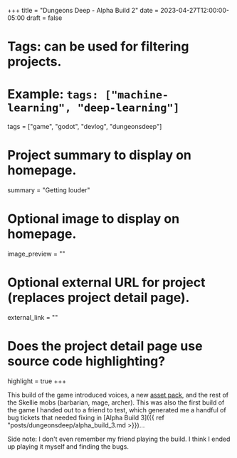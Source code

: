 +++
title = "Dungeons Deep - Alpha Build 2"
date = 2023-04-27T12:00:00-05:00
draft = false

# Tags: can be used for filtering projects.
# Example: `tags: ["machine-learning", "deep-learning"]`
tags = ["game", "godot", "devlog", "dungeonsdeep"]

# Project summary to display on homepage.
summary = "Getting louder"

# Optional image to display on homepage.
image_preview = ""

# Optional external URL for project (replaces project detail page).
external_link = ""

# Does the project detail page use source code highlighting?
highlight = true
+++

This build of the game introduced voices, a new [asset pack](https://kaylousberg.itch.io/kaykit-dungeon-remastered), and the rest of the Skellie mobs (barbarian, mage, archer). This was also the first build of the game I handed out to a friend to test, which generated me a handful of bug tickets that needed fixing in [Alpha Build 3]({{ ref "posts/dungeonsdeep/alpha_build_3.md >}})...

Side note: I don't even remember my friend playing the build. I think I ended up playing it myself and finding the bugs.